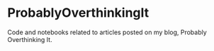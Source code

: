 # ProbablyOverthinkingIt
Code and notebooks related to articles posted on my blog, Probably Overthinking It.
